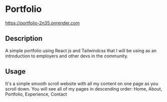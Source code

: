 # Portfolio
https://portfolio-2n35.onrender.com

## Description
A simple portfolio using React js and Tailwindcss that I will be using as an introduction to employers and other devs in the community.

## Usage 
It's a simple smooth scroll website with all my content on one page as you scroll down. 
You will see all of my pages in descending order:
Home,
About,
Portfolio,
Experience,
Contact
